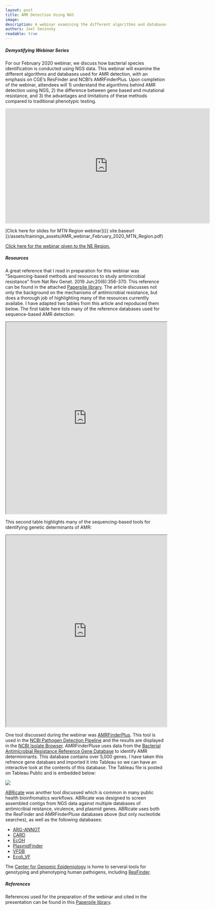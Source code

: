 ```yaml
---
layout: post
title: AMR Detection Using NGS
image:
description: A webinar examining the different algorithms and databases used for AMR detection, with an emphasis on CGE’s ResFinder and NCBI’s AMRFinderPlus.
authors: Joel Sevinsky
readable: true
---
```

##### Demystifying Webinar Series

For our February 2020 webinar, we discuss how bacterial species identification is conducted using NGS data. This webinar will examine the different algorithms and databases used for AMR detection, with an emphasis on CGE’s ResFinder and NCBI’s AMRFinderPlus. Upon completion of the webinar, attendees will 1) understand the algorithms behind AMR detection using NGS, 2) the difference between gene based and mutational resistance, and 3) the advantages and limitations of these methods compared to traditional phenotypic testing.

<iframe id="ytplayer"
  type="text/html"
  width="640"
  height="360"
  src="https://www.youtube.com/embed/JibS7W2YW8k?autoplay=0"
  frameborder="0">
</iframe>

[Click here for slides for MTN Region webinar]({{ site.baseurl }}/assets/trainings_assets/AMR_webinar_February_2020_MTN_Region.pdf)

[Click here for the webinar given to the NE Region.](https://www.youtube.com/watch?v=cuugt5F9Ef4)

##### Resources

A great reference that I read in preparation for this webinar was "Sequencing-based methods and resources to study antimicrobial resistance" from Nat Rev Genet. 2019 Jun;20(6):356-370. This reference can be found in the attached [Paperpile library](https://paperpile.com/shared/BbQJT2). The article discusses not only the background on the mechanisms of antimicrobial resistance, but does a thorough job of highlighting many of the resources currentlly availabe. I have adapted two tables from this article and repoduced them below. The first table here lists many of the reference databases used for sequence-based AMR detection:

<div>
<iframe src="https://docs.google.com/spreadsheets/d/e/2PACX-1vQZ_h3SMvdq6sqEosa6MZEgIhifl162AYJT0A9Z1yTSQc_qi8n4EcnsQqtOTvX64EIWhTiOwtkOol7t/pubhtml?gid=0&amp;single=true&amp;widget=true&amp;headers=false" width="100%" height="600"></iframe>
</div>

This second table highlights many of the sequencing-based tools for identifying genetic determinants of AMR:

<div>
<iframe src="https://docs.google.com/spreadsheets/d/e/2PACX-1vTDNEPMs1o9L_vtvEbYWc9v--kqWIZLaSpm4OkygUdqbe4LtdCPnF4PjYrZUzLWTkkqqef5mLGMXT1e/pubhtml?widget=true&amp;headers=false" width="100%" height="600"></iframe>
</div>

One tool discussed during the webinar was [AMRFinderPlus](https://www.ncbi.nlm.nih.gov/pathogens/antimicrobial-resistance/AMRFinder/). This tool is used in the [NCBI Pathogen Detection Pipeline](https://www.ncbi.nlm.nih.gov/pathogens) and the results are displayed in the [NCBI Isolate Browser](https://www.ncbi.nlm.nih.gov/pathogens/isolates/#/search/). AMRFinderPluse uses data from the [Bacterial Antimicrobial Resistance Reference Gene Database](https://www.ncbi.nlm.nih.gov/bioproject/PRJNA313047) to identify AMR determininants. This database contains over 5,000 genes. I have taken this refrence gene databaes and imported it into Tableau so we can have an interactive look at the contents of this database. The Tableau file is posted on Tableau Public and is embedded below:

<div>
<div class='tableauPlaceholder' id='viz1582044648633' style='position: relative'><noscript><a href='#'><img alt=' ' src='https:&#47;&#47;public.tableau.com&#47;static&#47;images&#47;Re&#47;ReferenceGeneCatalog_2020-01-22_1&#47;Table&#47;1_rss.png' style='border: none' /></a></noscript><object class='tableauViz'  style='display:none;'><param name='host_url' value='https%3A%2F%2Fpublic.tableau.com%2F' /> <param name='embed_code_version' value='3' /> <param name='site_root' value='' /><param name='name' value='ReferenceGeneCatalog_2020-01-22_1&#47;Table' /><param name='tabs' value='yes' /><param name='toolbar' value='yes' /><param name='static_image' value='https:&#47;&#47;public.tableau.com&#47;static&#47;images&#47;Re&#47;ReferenceGeneCatalog_2020-01-22_1&#47;Table&#47;1.png' /> <param name='animate_transition' value='yes' /><param name='display_static_image' value='yes' /><param name='display_spinner' value='yes' /><param name='display_overlay' value='yes' /><param name='display_count' value='yes' /></object></div>                <script type='text/javascript'>                    var divElement = document.getElementById('viz1582044648633');                    var vizElement = divElement.getElementsByTagName('object')[0];                    vizElement.style.width='100%';vizElement.style.height=(divElement.offsetWidth*0.75)+'px';                    var scriptElement = document.createElement('script');                    scriptElement.src = 'https://public.tableau.com/javascripts/api/viz_v1.js';                    vizElement.parentNode.insertBefore(scriptElement, vizElement);                </script>
</div>

[ABRicate](https://github.com/tseemann/abricate) was another tool discussed which is common in many public health bioinfromatics workflows. ABRicate was designed to screen assembled contigs from NGS data against multiple databases of antimicribial reistance, virulence, and plasmid genes. ABRicate uses both the ResFinder and AMRFinderPluse databases above (but only nucleotide searches), as well as the following databases:
* [ARG-ANNOT](https://www.ncbi.nlm.nih.gov/pubmed/24145532)
* [CARD](https://card.mcmaster.ca/)
* [EcOH](https://github.com/katholt/srst2/tree/master/data)
* [PlasmidFinder](https://cge.cbs.dtu.dk/services/PlasmidFinder/)
* [VFDB](http://www.mgc.ac.cn/VFs/main.htm)
* [Ecoli_VF](https://github.com/phac-nml/ecoli_vf)

The [Center for Genomic Epidemiology](http://www.genomicepidemiology.org/) is home to serveral tools for genotyping and phenotyping human pathogens, including [ResFinder](https://cge.cbs.dtu.dk/services/ResFinder/).

##### References #####

References used for the preparation of the webinar and cited in the presentation can be found in this [Paperpile library](https://paperpile.com/shared/BbQJT2).
